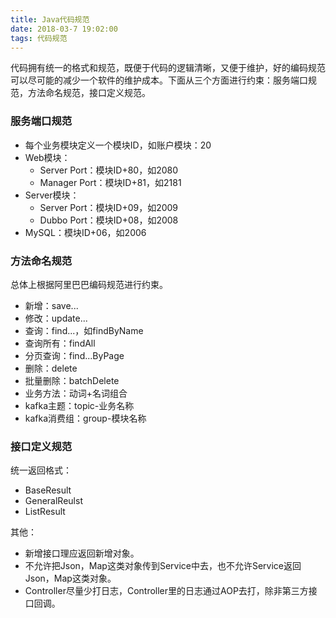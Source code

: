 ```yaml
---
title: Java代码规范
date: 2018-03-7 19:02:00
tags: 代码规范
---
```


代码拥有统一的格式和规范，既便于代码的逻辑清晰，又便于维护，好的编码规范可以尽可能的减少一个软件的维护成本。下面从三个方面进行约束：服务端口规范，方法命名规范，接口定义规范。

<!-- more -->

### 服务端口规范

* 每个业务模块定义一个模块ID，如账户模块：20
* Web模块：
  * Server Port：模块ID+80，如2080
  * Manager Port：模块ID+81，如2181
* Server模块：
  * Server Port：模块ID+09，如2009
  * Dubbo Port：模块ID+08，如2008
* MySQL：模块ID+06，如2006



### 方法命名规范

总体上根据阿里巴巴编码规范进行约束。

* 新增：save...
* 修改：update...
* 查询：find...，如findByName
* 查询所有：findAll
* 分页查询：find...ByPage
* 删除：delete
* 批量删除：batchDelete
* 业务方法：动词+名词组合
* kafka主题：topic-业务名称
* kafka消费组：group-模块名称



### 接口定义规范

统一返回格式：

* BaseResult
* GeneralReulst<T>
* ListResult

其他：

* 新增接口理应返回新增对象。
* 不允许把Json，Map这类对象传到Service中去，也不允许Service返回Json，Map这类对象。
* Controller尽量少打日志，Controller里的日志通过AOP去打，除非第三方接口回调。

